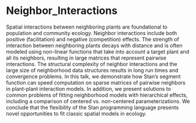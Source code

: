 # Neighbor_Interactions
Spatial interactions between neighboring plants are foundational to population and community ecology. Neighbor interactions include both positive (facilitation) and negative (competition) effects. The strength of interaction between neighboring plants decays with distance and is often modeled using non-linear functions that take into account a target plant and all its neighbors, resulting in large matrices that represent pairwise interactions. The structural complexity of neighbor interactions and the large size of neighborhood data structures results in long run times and convergence problems. In this talk, we demonstrate how Stan’s segment function can speed computation on sparse matrices of pairwise neighbors in plant-plant interaction models. In addition, we present solutions to common problems of fitting neighborhood models with hierarchical effects, including a comparison of centered vs. non-centered parameterizations.  We conclude that the flexibility of the Stan programming language presents novel opportunities to fit classic spatial models in ecology. 
